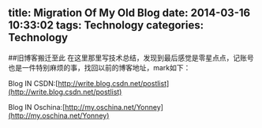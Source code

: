 title: Migration Of My Old Blog
date: 2014-03-16 10:33:02
tags: Technology
categories: Technology
---

##旧博客搬迁至此
在这里那里写技术总结，发现到最后感觉是零星点点，记账号也是一件特别麻烦的事，找回以前的博客地址，mark如下：

Blog IN CSDN:[http://write.blog.csdn.net/postlist](http://write.blog.csdn.net/postlist)

Blog IN Oschina:[http://my.oschina.net/Yonney](http://my.oschina.net/Yonney)




